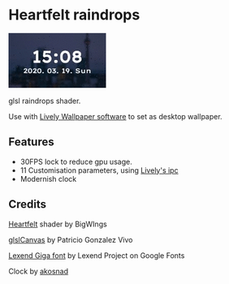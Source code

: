 # Heartfelt raindrops
![demo](lively_p.gif?raw=true "video")

glsl raindrops shader.

Use with [Lively Wallpaper software](https://github.com/rocksdanister/lively) to set as desktop wallpaper.

## Features
 - 30FPS lock to reduce gpu usage.
 - 11 Customisation parameters, using [Lively's ipc](https://github.com/rocksdanister/lively/wiki/Web-Guide-IV-:-Interaction)
 - Modernish clock
## Credits
 [Heartfelt](https://www.shadertoy.com/view/ltffzl) shader by BigWIngs
 
 [glslCanvas](https://github.com/patriciogonzalezvivo/glslCanvas) by  Patricio Gonzalez Vivo

 [Lexend Giga font](https://fonts.google.com/specimen/Lexend+Giga) by Lexend Project on Google Fonts

 Clock by [akosnad](https://github.com/akosnad)